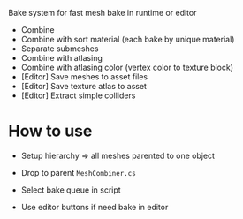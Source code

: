 Bake system for fast mesh bake in runtime or editor
- Combine
- Combine with sort material (each bake by unique material)
- Separate submeshes
- Combine with atlasing
- Combine with atlasing color (vertex color to texture block)
- [Editor] Save meshes to asset files
- [Editor] Save texture atlas to asset
- [Editor] Extract simple colliders


# How to use
- Setup hierarchy => all meshes parented to one object
- Drop to parent `MeshCombiner.cs`
- Select bake queue in script

- Use editor buttons if need bake in editor
